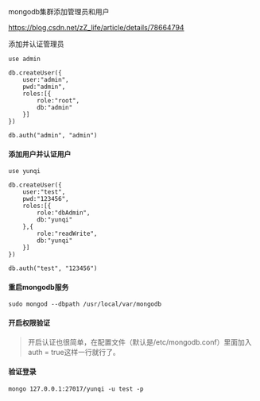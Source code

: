  mongodb集群添加管理员和用户

https://blog.csdn.net/zZ_life/article/details/78664794

添加并认证管理员 

```shell
use admin

db.createUser({
    user:"admin",
    pwd:"admin",
    roles:[{
        role:"root",
        db:"admin"
    }]
})

db.auth("admin", "admin")
```



#### 添加用户并认证用户

```shell
use yunqi

db.createUser({
    user:"test",
    pwd:"123456",
    roles:[{
        role:"dbAdmin",
        db:"yunqi"
    },{
        role:"readWrite",
        db:"yunqi"
    }]
})

db.auth("test", "123456")
```



#### 重启mongodb服务

```shell
sudo mongod --dbpath /usr/local/var/mongodb
```

#### 开启权限验证

> 开启认证也很简单，在配置文件（默认是/etc/mongodb.conf）里面加入auth = true这样一行就行了。



#### 验证登录

```shell
mongo 127.0.0.1:27017/yunqi -u test -p
```

